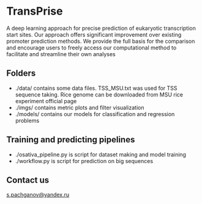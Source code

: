 # TransPrise
A deep learning approach for precise prediction of eukaryotic transcription start sites. Our approach offers significant improvement over existing promoter prediction methods. We provide the full basis for the comparison and encourage users to freely access our computational method to facilitate and streamline their own analyses

## Folders
* ./data/ contains some data files. TSS_MSU.txt was used for TSS sequence taking. Rice genome can be downloaded from MSU rice experiment official page
* ./imgs/ contains metric plots and filter visualization
* ./models/ contains our models for classification and regression problems
## Training and predicting pipelines
* ./osativa_pipeline.py is script for dataset making and model training
* ./workflow.py is script for prediction on big sequences
## Contact us
s.pachganov@yandex.ru
